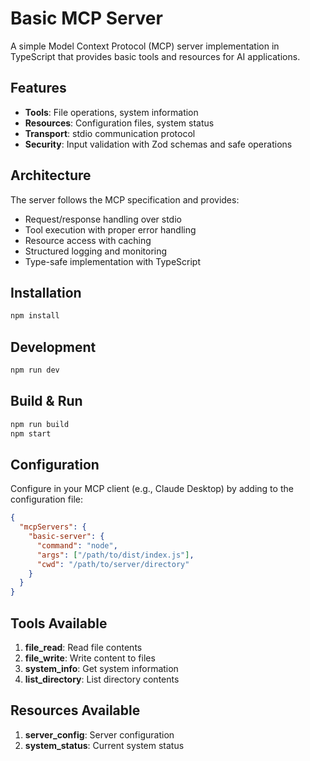 # Basic MCP Server

A simple Model Context Protocol (MCP) server implementation in TypeScript that provides basic tools and resources for AI applications.

## Features

- **Tools**: File operations, system information
- **Resources**: Configuration files, system status
- **Transport**: stdio communication protocol
- **Security**: Input validation with Zod schemas and safe operations

## Architecture

The server follows the MCP specification and provides:

- Request/response handling over stdio
- Tool execution with proper error handling
- Resource access with caching
- Structured logging and monitoring
- Type-safe implementation with TypeScript

## Installation

```bash
npm install
```

## Development

```bash
npm run dev
```

## Build & Run

```bash
npm run build
npm start
```

## Configuration

Configure in your MCP client (e.g., Claude Desktop) by adding to the configuration file:

```json
{
  "mcpServers": {
    "basic-server": {
      "command": "node",
      "args": ["/path/to/dist/index.js"],
      "cwd": "/path/to/server/directory"
    }
  }
}
```

## Tools Available

1. **file_read**: Read file contents
2. **file_write**: Write content to files
3. **system_info**: Get system information
4. **list_directory**: List directory contents

## Resources Available

1. **server_config**: Server configuration
2. **system_status**: Current system status
